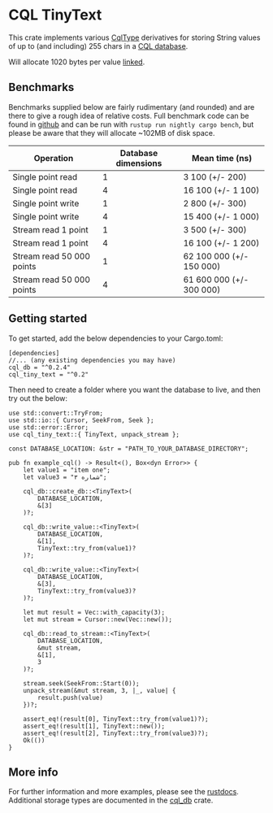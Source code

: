 # CQL TinyText
This crate implements various [CqlType](https://docs.rs/cql_model/0.2/cql_model/trait.CqlType.html) derivatives for storing String values of up to (and including) 255 chars in a
[CQL database](https://docs.rs/cql_db/0.2/cql_db/).

Will allocate 1020 bytes per value [linked](https://docs.rs/cql_db/0.2/cql_db/fn.link_dimensions.html).

## Benchmarks
Benchmarks supplied below are fairly rudimentary (and rounded) and are there to give a rough idea of relative costs.
Full benchmark code can be found in [github](https://github.com/AndrewSisley/CQLDb/tree/master/cql_storage_types/cql_tiny_text) and can be run with
`rustup run nightly cargo bench`, but please be aware that they will allocate ~102MB of disk space.

Operation | Database dimensions | Mean time (ns)
--- | --- | ---
Single point read | 1 | 3 100 (+/- 200)
Single point read | 4 | 16 100 (+/- 1 100)
Single point write | 1 | 2 800 (+/- 300)
Single point write | 4 | 15 400 (+/- 1 000)
Stream read 1 point | 1 | 3 500 (+/- 300)
Stream read 1 point | 4 | 16 100 (+/- 1 200)
Stream read 50 000 points | 1 | 62 100 000 (+/- 150 000)
Stream read 50 000 points | 4 | 61 600 000 (+/- 300 000)

## Getting started
To get started, add the below dependencies to your Cargo.toml:

```
[dependencies]
//... (any existing dependencies you may have)
cql_db = "^0.2.4"
cql_tiny_text = "^0.2"
```

Then need to create a folder where you want the database to live, and then try out the below:

```
use std::convert::TryFrom;
use std::io::{ Cursor, SeekFrom, Seek };
use std::error::Error;
use cql_tiny_text::{ TinyText, unpack_stream };

const DATABASE_LOCATION: &str = "PATH_TO_YOUR_DATABASE_DIRECTORY";

pub fn example_cql() -> Result<(), Box<dyn Error>> {
    let value1 = "item one";
    let value3 = "شماره ۳";

    cql_db::create_db::<TinyText>(
        DATABASE_LOCATION,
        &[3]
    )?;

    cql_db::write_value::<TinyText>(
        DATABASE_LOCATION,
        &[1],
        TinyText::try_from(value1)?
    )?;

    cql_db::write_value::<TinyText>(
        DATABASE_LOCATION,
        &[3],
        TinyText::try_from(value3)?
    )?;

    let mut result = Vec::with_capacity(3);
    let mut stream = Cursor::new(Vec::new());

    cql_db::read_to_stream::<TinyText>(
        DATABASE_LOCATION,
        &mut stream,
        &[1],
        3
    )?;

    stream.seek(SeekFrom::Start(0));
    unpack_stream(&mut stream, 3, |_, value| {
        result.push(value)
    })?;

    assert_eq!(result[0], TinyText::try_from(value1)?);
    assert_eq!(result[1], TinyText::new());
    assert_eq!(result[2], TinyText::try_from(value3)?);
    Ok(())
}
```

## More info
For further information and more examples, please see the [rustdocs](https://docs.rs/cql_tiny_text).  Additional storage types are documented in the [cql_db](https://crates.io/crates/cql_db) crate.
